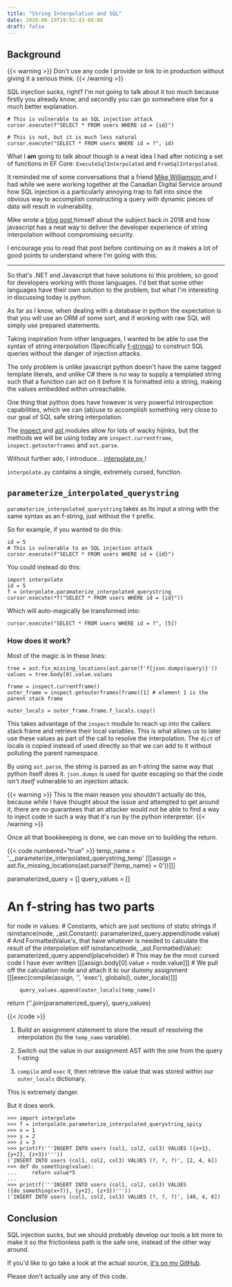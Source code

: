 ```yaml
---
title: "String Interpolation and SQL"
date: 2020-06-19T19:52:43-04:00
draft: false
---
```


## Background

{{< warning >}}
Don't use any code I provide or link to in production without giving it a serious think.
{{< /warning >}}

SQL injection sucks, right? I'm not going to talk about it too much because firstly you already know, and secondly you can go somewhere else for a much better explanation.

```bad
# This is vulnerable to an SQL injection attack
cursor.execute(f"SELECT * FROM users WHERE id = {id}") 
```

```good
# This is not, but it is much less natural
cursor.execute("SELECT * FROM users WHERE id = ?", id)
```

What I **am** going to talk about though is a neat idea I had after noticing a set of functions in EF Core: `ExecuteSqlInterpolated` and `FromSqlInterpolated`.

It reminded me of some conversations that a friend [ Mike Williamson ](https://github.com/sleepycat) and I had while we were working together at the Canadian Digital Service around how SQL injection is a particularly annoying trap to fall into since the obvious way to accomplish constructing a query with dynamic pieces of data will result in vulnerability.

Mike wrote a [ blog post ](https://mikewilliamson.wordpress.com/2018/10/22/tagged-template-literals-and-the-hack-that-will-never-go-away) himself about the subject back in 2018 and how javascript has a neat way to deliver the developer experience of string interpolation without compromising security.

I encourage you to read that post before continuing on as it makes a lot of good points to understand where I'm going with this.

---

So that's .NET and Javascript that have solutions to this problem, so good for developers working with those languages. I'd bet that some other languages have their own solution to the problem, but what I'm interesting in discussing today is python.

As far as I know, when dealing with a database in python the expectation is that you will use an ORM of some sort, and if working with raw SQL will simply use prepared statements.

Taking inspiration from other languages, I wanted to be able to use the syntax of string interpolation (Specifically [f-strings](https://www.python.org/dev/peps/pep-0498/)) to construct SQL queries without the danger of injection attacks.

The only problem is unlike javascript python doesn't have the same tagged template literals, and unlike C# there is no way to supply a templated string such that a function can act on it before it is formatted into a string, making the values embedded within unreachable.

One thing that python does have however is very powerful introspection capabilities, which we can (ab)use to accomplish something very close to our goal of SQL safe string interpolation.

The [ inspect ](https://docs.python.org/3/library/inspect.html) and [ ast ](https://docs.python.org/3/library/ast.html) modules allow for lots of wacky hijinks, but the methods we will be using today are `inspect.currentframe`, `inspect.getouterframes` and `ast.parse`.

Without further ado, I introduce... [ interpolate.py ](https://github.com/buckley-w-david/parameterized-interpolated-sql-queries/blob/master/interpolate.py)!

`interpolate.py` contains a single, extremely cursed, function.

## `parameterize_interpolated_querystring`

`paramaterize_interpolated_querystring` takes as its input a string with the same syntax as an f-string, just without the `f` prefix.

So for example, if you wanted to do this:

```
id = 5
# This is vulnerable to an SQL injection attack
cursor.execute(f"SELECT * FROM users WHERE id = {id}") 
```

You could instead do this:
```
import interpolate
id = 5
f = interpolate.paramaterize_interpolated_querystring
cursor.execute(*f("SELECT * FROM users WHERE id = {id}")) 
```

Which will auto-magically be transformed into:

```
cursor.execute("SELECT * FROM users WHERE id = ?", [5])
```

### How does it work?

Most of the magic is in these lines:

```
tree = ast.fix_missing_locations(ast.parse(f'f{json.dumps(query)}'))
values = tree.body[0].value.values

frame = inspect.currentframe()
outer_frame = inspect.getouterframes(frame)[1] # element 1 is the parent stack frame

outer_locals = outer_frame.frame.f_locals.copy()
```

This takes advantage of the `inspect` module to reach up into the callers stack frame and retrieve their local variables. This is what allows us to later use these values as part of the call to resolve the interpolation. The `dict` of locals is copied instead of used directly so that we can add to it without polluting the parent namespace.

By using `ast.parse`, the string is parsed as an f-string the same way that python itself does it. `json.dumps` is used for quote escaping so that the code isn't *itself* vulnerable to an injection attack. 

{{< warning >}}
This is the main reason you shouldn't actually do this, because while I have thought about the issue and attempted to get around it, there are no guarantees that an attacker would not be able to find a way to inject code in such a way that it's run by the python interpreter.
{{< /warning >}}

Once all that bookkeeping is done, we can move on to building the return.

{{< code numbered="true" >}}
temp_name = '__parameterize_interpolated_querystring_temp'
[[[assign = ast.fix_missing_locations(ast.parse(f'{temp_name} = 0'))]]]

paramaterized_query = []
query_values = []

# An f-string has two parts
for node in values:
    # Constants, which are just sections of static strings
    if isinstance(node, _ast.Constant): 
        paramaterized_query.append(node.value)
    # And FormattedValue's, that have whatever is needed to calculate the result of the interpolation
    elif isinstance(node, _ast.FormattedValue):
        paramaterized_query.append(placeholder)
        # This may be the most cursed code I have ever written
        [[[assign.body[0].value = node.value]]] # We pull off the calculation node and attach it to our dummy assignment
        [[[exec(compile(assign, '<string>', 'exec'), globals(), outer_locals)]]]

        query_values.append(outer_locals[temp_name])

return (''.join(paramaterized_query), query_values)

{{< /code >}}

<!--_ Stupid HTML comment with an underscore to stop my editor from thinking I have an incomplete italics marker-->

1. Build an assignment statement to store the result of resolving the interpolation (to the `temp_name` variable). 

2. Switch out the value in our assignment AST with the one from the query f-string

3. `compile` and `exec` it, then retrieve the value that was stored within our `outer_locals` dictionary.

This is extremely danger.

But it does work.


```
>>> import interpolate
>>> f = interpolate.parameterize_interpolated_querystring_spicy
>>> x = 1
>>> y = 2
>>> z = 3
>>> print(f('''INSERT INTO users (col1, col2, col3) VALUES ({x+1}, {y+2}, {z+3})'''))
('INSERT INTO users (col1, col2, col3) VALUES (?, ?, ?)', [2, 4, 6])
>>> def do_something(value):
...     return value*5
... 
>>> print(f('''INSERT INTO users (col1, col2, col3) VALUES ({do_something(x+7)}, {y+2}, {z+3})'''))
('INSERT INTO users (col1, col2, col3) VALUES (?, ?, ?)', [40, 4, 6])
```

## Conclusion

SQL injection sucks, but we should probably develop our tools a bit more to make it so the frictionless path is the safe one, instead of the other way around.

If you'd like to go take a look at the actual source, [it's on my GitHub](https://github.com/buckley-w-david/parameterized-interpolated-sql-queries/blob/master/interpolate.py).

Please don't actually use any of this code.
